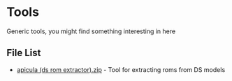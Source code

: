 # Tools
Generic tools, you might find something interesting in here

## File List
 - [apicula (ds rom extractor).zip](https://github.com/ERmilburn02/tools/blob/main/apicula%20(ds%20rom%20extractor).zip) - Tool for extracting roms from DS models
